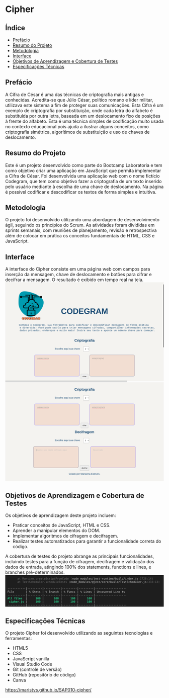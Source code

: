 # Cipher

## Índice
- [Prefácio](#prefácio)
- [Resumo do Projeto](#resumo-do-projeto)
- [Metodologia](#metodologia)
- [Interface](#interface)
- [Objetivos de Aprendizagem e Cobertura de Testes](#objetivos-de-aprendizagem-e-cobertura-de-testes)
- [Especificações Técnicas](#especificações-técnicas)

## Prefácio
A Cifra de César é uma das técnicas de criptografia mais antigas e conhecidas. Acredita-se que Júlio César, político romano e líder militar, utilizava este sistema a fim de proteger suas comunicações. Esta Cifra é um exemplo de criptografia por substituição, onde cada letra do alfabeto é substituída por outra letra, baseada em um deslocamento fixo de posições à frente do alfabeto. Esta é uma técnica simples de codificação muito usada no contexto educacional pois ajuda a ilustrar alguns conceitos, como criptografia simétrica, algorítimos de substituição e uso de chaves de deslocamento.

## Resumo do Projeto

Este é um projeto desenvolvido como parte do Bootcamp Laboratoria e tem como objetivo criar uma aplicação em JavaScript que permita implementar a Cifra de César.
Foi desenvolvida uma aplicação web com o nome fictício Codegram, que tem como objetivo fazer a criptografia de um texto inserido pelo usuário mediante à escolha de uma chave de deslocamento. Na página é possível codificar e descodificar os textos de forma simples e intuitiva. 

## Metodologia
O projeto foi desenvolvido utilizando uma abordagem de desenvolvimento ágil, seguindo os princípios do Scrum. As atividades foram divididas em sprints semanais, com reuniões de planejamento, revisão e retrospectiva além de colocar em prática os conceitos fundamentais de HTML, CSS e JavaScript.

## Interface
A interface do Cipher consiste em uma página web com campos para inserção da mensagem, chave de deslocamento e botões para cifrar e decifrar a mensagem. O resultado é exibido em tempo real na tela.
![interface1](Codegram1.png)
![interface2](Codegram2.png)

## Objetivos de Aprendizagem e Cobertura de Testes
Os objetivos de aprendizagem deste projeto incluem:
- Praticar conceitos de JavaScript, HTML e CSS.
- Aprender a manipular elementos do DOM.
- Implementar algoritmos de cifragem e decifragem.
- Realizar testes automatizados para garantir a funcionalidade correta do código.

A cobertura de testes do projeto abrange as principais funcionalidades, incluindo testes para a função de cifragem, decifragem e validação dos dados de entrada, atingindo 100% dos statements, functions e lines, e branches pré-determinados.
![testresult](testcobertura.png)


## Especificações Técnicas
O projeto Cipher foi desenvolvido utilizando as seguintes tecnologias e ferramentas:
- HTML5
- CSS
- JavaScript vanilla
- Visual Studio Code
- Git (controle de versão)
- GitHub (repositório de código)
- Canva

https://maristvs.github.io/SAP010-cipher/
